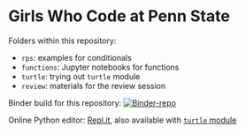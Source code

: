 # Girls Who Code at Penn State

Folders within this repository:
* `rps`: examples for conditionals
* `functions`: Jupyter notebooks for functions
* `turtle`: trying out `turtle` module
* `review`: materials for the review session

Binder build for this repository: [![Binder-repo](https://mybinder.org/badge_logo.svg)](https://mybinder.org/v2/gh/thutran/gwc/master)

Online Python editor: [Repl.it](https://repl.it/repls/ImaginaryBoilingEyestrain), also available with [`turtle` module](https://repl.it/languages/python_turtle)

